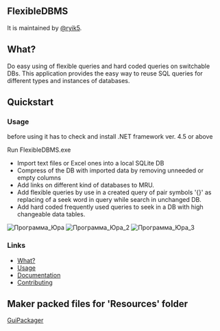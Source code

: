## FlexibleDBMS

It is maintained by [@ryik5](https://github.com/ryik5).


## What?

Do easy using of flexible queries and hard coded queries on switchable DBs.
This application provides the easy way to reuse SQL queries for different types and instances of  databases.

## Quickstart

### Usage

before using it has to check and install .NET framework ver. 4.5 or above

Run FlexibleDBMS.exe

- Import text files or Excel ones into a local SQLite DB
- Compress of the DB with imported data by removing unneeded or empty columns
- Add links on different kind of databases to MRU.
- Add flexible queries by use in a created query of pair symbols '{}' as replacing of a seek word in query while search in unchanged DB.
- Add hard coded frequently used queries to seek in a DB with high changeable data tables.


![Программа_Юра](https://user-images.githubusercontent.com/37776955/86589501-78265880-bf96-11ea-9072-edb8c3d691b5.jpg)
![Программа_Юра_2](https://user-images.githubusercontent.com/37776955/86589503-79578580-bf96-11ea-9251-42371006642e.jpg)
![Программа_Юра_3](https://user-images.githubusercontent.com/37776955/86589504-79f01c00-bf96-11ea-8029-c20ed5c5eab7.jpg)

### Links
* [What?](https://github.com/ryik5/FlexibleDBMS/README.md)
* [Usage](https://github.com/ryik5/FlexibleDBMS/README.md)
* [Documentation](https://github.com/ryik5/FlexibleDBMS/README.md)
* [Contributing](https://github.com/ryik5/FlexibleDBMS/README.md)

## Maker packed files for 'Resources' folder
<a href='https://github.com/ryik5/GuiPackager'>GuiPackager</a>
